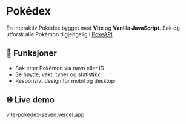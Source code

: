 # Pokédex

En interaktiv Pokédex bygget med **Vite** og **Vanilla JavaScript**. Søk og utforsk alle Pokémon tilgjengelig i [PokeAPI](https://pokeapi.co/).

## 🚀 Funksjoner

- Søk etter Pokémon via navn eller ID  
- Se høyde, vekt, typer og statistikk  
- Responsivt design for mobil og desktop  

## 🌐 Live demo

[vite-pokedex-seven.vercel.app](https://vite-pokedex-seven.vercel.app/)

